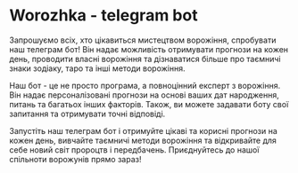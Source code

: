 # Worozhka - telegram bot
Запрошуємо всіх, хто цікавиться мистецтвом ворожіння, спробувати наш телеграм бот! Він надає можливість отримувати прогнози на кожен день, проводити власні ворожіння та дізнаватися більше про таємничі знаки зодіаку, таро та інші методи ворожіння.

Наш бот - це не просто програма, а повноцінний експерт з ворожіння. Він надає персоналізовані прогнози на основі ваших дат народження, питань та багатьох інших факторів. Також, ви можете задавати боту свої запитання та отримувати точні відповіді.

Запустіть наш телеграм бот і отримуйте цікаві та корисні прогнози на кожен день, вивчайте таємничі методи ворожіння та відкривайте для себе новий світ пророцтв і передбачень. Приєднуйтесь до нашої спільноти ворожунів прямо зараз!

